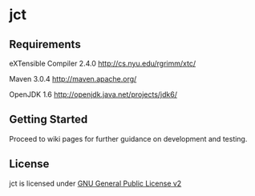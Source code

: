 jct 
=====================

Requirements
-------------
eXTensible Compiler 2.4.0 http://cs.nyu.edu/rgrimm/xtc/

Maven 3.0.4 http://maven.apache.org/

OpenJDK 1.6  http://openjdk.java.net/projects/jdk6/

Getting Started
---------------

Proceed to wiki pages for further guidance on development and testing.

License
--------
jct is licensed under [GNU General Public License v2](LICENSE)


